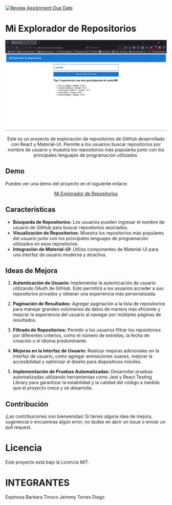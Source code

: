 [![Review Assignment Due Date](https://classroom.github.com/assets/deadline-readme-button-24ddc0f5d75046c5622901739e7c5dd533143b0c8e959d652212380cedb1ea36.svg)](https://classroom.github.com/a/Ae70SxTd)
# Mi Explorador de Repositorios

<center>

![alt text](image.png)

Este es un proyecto de exploración de repositorios de GitHub desarrollado con React y Material-UI. Permite a los usuarios buscar repositorios por nombre de usuario y muestra los repositorios más populares junto con los principales lenguajes de programación utilizados.

</center>

## Demo

Puedes ver una demo del proyecto en el siguiente enlace: 

<center>

[Mi Explorador de Repositorios](https://github-repo-viewer-two.vercel.app/)

</center>

## Características

- **Búsqueda de Repositorios:** Los usuarios pueden ingresar el nombre de usuario de GitHub para buscar repositorios asociados.
- **Visualización de Repositorios:** Muestra los repositorios más populares del usuario junto con los principales lenguajes de programación utilizados en esos repositorios.
- **Integración de Material-UI:** Utiliza componentes de Material-UI para una interfaz de usuario moderna y atractiva.

## Ideas de Mejora

  1. **Autenticación de Usuario:** Implementar la autenticación de usuario utilizando OAuth de GitHub. Esto permitirá a los usuarios acceder a sus repositorios privados y obtener una experiencia más personalizada.

  2. **Paginación de Resultados:** Agregar paginación a la lista de repositorios para manejar grandes volúmenes de datos de manera más eficiente y mejorar la experiencia del usuario al navegar por múltiples páginas de resultados.

  3. **Filtrado de Repositorios:** Permitir a los usuarios filtrar los repositorios por diferentes criterios, como el número de estrellas, la fecha de creación o el idioma predominante.

  4. **Mejoras en la Interfaz de Usuario:** Realizar mejoras adicionales en la interfaz de usuario, como agregar animaciones suaves, mejorar la accesibilidad y optimizar el diseño para dispositivos móviles.

  5. **Implementación de Pruebas Automatizadas:** Desarrollar pruebas automatizadas utilizando herramientas como Jest y React Testing Library para garantizar la estabilidad y la calidad del código a medida que el proyecto crece y se desarrolla.

## Contribución

¡Las contribuciones son bienvenidas! Si tienes alguna idea de mejora, sugerencia o encuentras algún error, no dudes en abrir un issue o enviar un pull request.

# Licencia

Este proyecto está bajo la Licencia MIT.

# INTEGRANTES

Espinosa Barbara
Tinoco Jeimmy
Torres Diego
